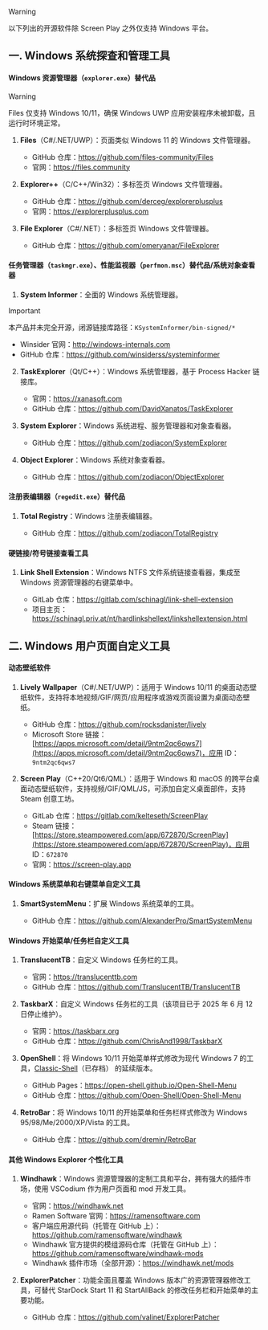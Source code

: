> [!WARNING]
> 
> 以下列出的开源软件除 Screen Play 之外仅支持 Windows 平台。

## 一. Windows 系统探查和管理工具

#### Windows 资源管理器（`explorer.exe`）替代品

> [!WARNING]
>
> Files 仅支持 Windows 10/11，确保 Windows UWP 应用安装程序未被卸载，且运行时环境正常。

1. **Files**（C#/.NET/UWP）：页面类似 Windows 11 的 Windows 文件管理器。
   
   - GitHub 仓库：https://github.com/files-community/Files
   - 官网：https://files.community

2. **Explorer++**（C/C++/Win32）：多标签页 Windows 文件管理器。

   - GitHub 仓库：https://github.com/derceg/explorerplusplus
   - 官网：https://explorerplusplus.com

3. **File Explorer**（C#/.NET）：多标签页 Windows 文件管理器。

   - GitHub 仓库：https://github.com/omeryanar/FileExplorer

#### 任务管理器（`taskmgr.exe`）、性能监视器（`perfmon.msc`）替代品/系统对象查看器

1. **System Informer**：全面的 Windows 系统管理器。

> [!IMPORTANT]
>
> 本产品并未完全开源，闭源链接库路径：`KSystemInformer/bin-signed/*`

   - Winsider 官网：http://windows-internals.com
   - GitHub 仓库：https://github.com/winsiderss/systeminformer

2. **TaskExplorer**（Qt/C++）：Windows 系统管理器，基于 Process Hacker 链接库。
   
   - 官网：https://xanasoft.com
   - GitHub 仓库：https://github.com/DavidXanatos/TaskExplorer

3. **System Explorer**：Windows 系统进程、服务管理器和对象查看器。
   
   - GitHub 仓库：https://github.com/zodiacon/SystemExplorer

4. **Object Explorer**：Windows 系统对象查看器。
   
   - GitHub 仓库：https://github.com/zodiacon/ObjectExplorer

#### 注册表编辑器（`regedit.exe`）替代品

1. **Total Registry**：Windows 注册表编辑器。
   
   - GitHub 仓库：https://github.com/zodiacon/TotalRegistry

#### 硬链接/符号链接查看工具

1. **Link Shell Extension**：Windows NTFS 文件系统链接查看器，集成至 Windows 资源管理器的右键菜单中。

   - GitLab 仓库：https://gitlab.com/schinagl/link-shell-extension
   - 项目主页：https://schinagl.priv.at/nt/hardlinkshellext/linkshellextension.html

## 二. Windows 用户页面自定义工具

#### 动态壁纸软件

1. **Lively Wallpaper**（C#/.NET/UWP）：适用于 Windows 10/11 的桌面动态壁纸软件，支持将本地视频/GIF/网页/应用程序或游戏页面设置为桌面动态壁纸。
   
   - GitHub 仓库：https://github.com/rocksdanister/lively
   - Microsoft Store 链接：[https://apps.microsoft.com/detail/9ntm2qc6qws7](https://apps.microsoft.com/detail/9ntm2qc6qws7)，应用 ID：`9ntm2qc6qws7`

2. **Screen Play**（C++20/Qt6/QML）：适用于 Windows 和 macOS 的跨平台桌面动态壁纸软件，支持视频/GIF/QML/JS，可添加自定义桌面部件，支持 Steam 创意工坊。
   
   - GitLab 仓库：https://gitlab.com/kelteseth/ScreenPlay
   - Steam 链接：[https://store.steampowered.com/app/672870/ScreenPlay](https://store.steampowered.com/app/672870/ScreenPlay)，应用 ID：`672870`
   - 官网：https://screen-play.app

#### Windows 系统菜单和右键菜单自定义工具

1. **SmartSystemMenu**：扩展 Windows 系统菜单的工具。

   - GitHub 仓库：https://github.com/AlexanderPro/SmartSystemMenu

#### Windows 开始菜单/任务栏自定义工具

1. **TranslucentTB**：自定义 Windows 任务栏的工具。
   
   - 官网：https://translucenttb.com
   - GitHub 仓库：https://github.com/TranslucentTB/TranslucentTB

2. **TaskbarX**：自定义 Windows 任务栏的工具（该项目已于 2025 年 6 月 12 日停止维护）。
   
   - 官网：https://taskbarx.org
   - GitHub 仓库：https://github.com/ChrisAnd1998/TaskbarX

3. **OpenShell**：将 Windows 10/11 开始菜单样式修改为现代 Windows 7 的工具，[Classic-Shell](https://github.com/coddec/Classic-Shell)（已存档） 的延续版本。
   
   - GitHub Pages：https://open-shell.github.io/Open-Shell-Menu
   - GitHub 仓库：https://github.com/Open-Shell/Open-Shell-Menu

4. **RetroBar**：将 Windows 10/11 的开始菜单和任务栏样式修改为 Windows 95/98/Me/2000/XP/Vista 的工具。
   
   - GitHub 仓库：https://github.com/dremin/RetroBar


#### 其他 Windows Explorer 个性化工具

1. **Windhawk**：Windows 资源管理器的定制工具和平台，拥有强大的插件市场，使用 VSCodium 作为用户页面和 mod 开发工具。
   
   - 官网：https://windhawk.net
   - Ramen Software 官网：https://ramensoftware.com
   - 客户端应用源代码（托管在 GitHub 上）：https://github.com/ramensoftware/windhawk
   - Windhawk 官方提供的模组源码仓库（托管在 GitHub 上）：https://github.com/ramensoftware/windhawk-mods
   - Windhawk 插件市场（全部开源）：https://windhawk.net/mods

2. **ExplorerPatcher**：功能全面且覆盖 Windows 版本广的资源管理器修改工具，可替代 StarDock Start 11 和 StartAllBack 的修改任务栏和开始菜单的主要功能。
   
   - GitHub 仓库：https://github.com/valinet/ExplorerPatcher

